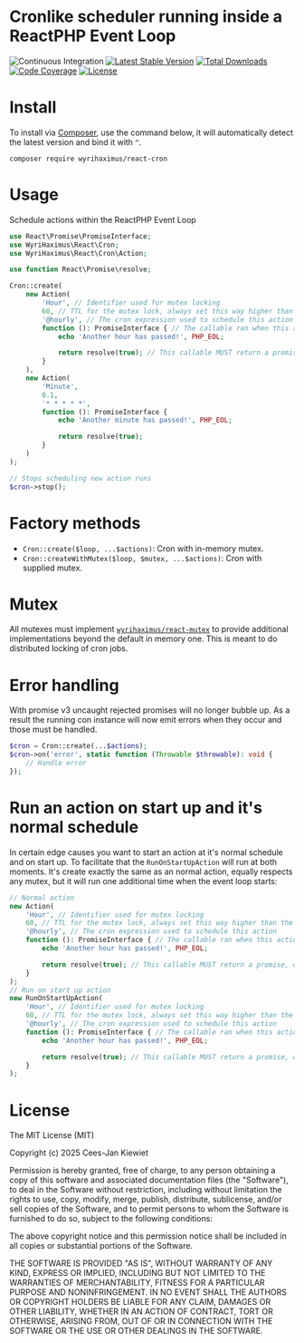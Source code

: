 # Cronlike scheduler running inside a ReactPHP Event Loop

![Continuous Integration](https://github.com/WyriHaximus/reactphp-cron/workflows/Continuous%20Integration/badge.svg)
[![Latest Stable Version](https://poser.pugx.org/WyriHaximus/react-cron/v/stable.png)](https://packagist.org/packages/WyriHaximus/react-cron)
[![Total Downloads](https://poser.pugx.org/WyriHaximus/react-cron/downloads.png)](https://packagist.org/packages/WyriHaximus/react-cron)
[![Code Coverage](https://scrutinizer-ci.com/g/WyriHaximus/reactphp-cron/badges/coverage.png?b=master)](https://scrutinizer-ci.com/g/WyriHaximus/reactphp-cron/?branch=master)
[![License](https://poser.pugx.org/WyriHaximus/react-cron/license.png)](https://packagist.org/packages/WyriHaximus/react-cron)

# Install

To install via [Composer](http://getcomposer.org/), use the command below, it will automatically detect the latest version and bind it with `^`.

```
composer require wyrihaximus/react-cron
```

# Usage

Schedule actions within the ReactPHP Event Loop

```php
use React\Promise\PromiseInterface;
use WyriHaximus\React\Cron;
use WyriHaximus\React\Cron\Action;

use function React\Promise\resolve;

Cron::create(
    new Action(
        'Hour', // Identifier used for mutex locking
        60, // TTL for the mutex lock, always set this way higher than the expected execution time, but low enough any failures during the run will cause issues
        '@hourly', // The cron expression used to schedule this action
        function (): PromiseInterface { // The callable ran when this action is due according to it's schedule
            echo 'Another hour has passed!', PHP_EOL;

            return resolve(true); // This callable MUST return a promise, which is used for releasing the mutex lock
        }
    ),
    new Action(
        'Minute',
        0.1,
        '* * * * *',
        function (): PromiseInterface {
            echo 'Another minute has passed!', PHP_EOL;

            return resolve(true);
        }
    )
);

// Stops scheduling new action runs
$cron->stop();
```

# Factory methods

* `Cron::create($loop, ...$actions)`: Cron with in-memory mutex.
* `Cron::createWithMutex($loop, $mutex, ...$actions)`: Cron with supplied mutex.

# Mutex

All mutexes must implement [`wyrihaximus/react-mutex`](https://packagist.org/packages/wyrihaximus/react-mutex) to provide
additional implementations beyond the default in memory one. This is meant to do distributed locking of cron jobs.

# Error handling

With promise v3 uncaught rejected promises will no longer bubble up. As a result the running con instance will now emit
errors when they occur and those must be handled.

```php
$cron = Cron::create(...$actions);
$cron->on('error', static function (Throwable $throwable): void {
    // Handle error
});
```

# Run an action on start up and it's normal schedule

In certain edge causes you want to start an action at it's normal schedule and on start up. To facilitate that the
`RunOnStartUpAction` will run at both moments. It's create exactly the same as an normal action, equally respects any
mutex, but it will run one additional time when the event loop starts:

```php
// Normal action
new Action(
    'Hour', // Identifier used for mutex locking
    60, // TTL for the mutex lock, always set this way higher than the expected execution time, but low enough any failures during the run will cause issues
    '@hourly', // The cron expression used to schedule this action
    function (): PromiseInterface { // The callable ran when this action is due according to it's schedule
        echo 'Another hour has passed!', PHP_EOL;

        return resolve(true); // This callable MUST return a promise, which is used for releasing the mutex lock
    }
);
// Run on start up action
new RunOnStartUpAction(
    'Hour', // Identifier used for mutex locking
    60, // TTL for the mutex lock, always set this way higher than the expected execution time, but low enough any failures during the run will cause issues
    '@hourly', // The cron expression used to schedule this action
    function (): PromiseInterface { // The callable ran when this action is due according to it's schedule
        echo 'Another hour has passed!', PHP_EOL;

        return resolve(true); // This callable MUST return a promise, which is used for releasing the mutex lock
    }
);
```

# License

The MIT License (MIT)

Copyright (c) 2025 Cees-Jan Kiewiet

Permission is hereby granted, free of charge, to any person obtaining a copy
of this software and associated documentation files (the "Software"), to deal
in the Software without restriction, including without limitation the rights
to use, copy, modify, merge, publish, distribute, sublicense, and/or sell
copies of the Software, and to permit persons to whom the Software is
furnished to do so, subject to the following conditions:

The above copyright notice and this permission notice shall be included in all
copies or substantial portions of the Software.

THE SOFTWARE IS PROVIDED "AS IS", WITHOUT WARRANTY OF ANY KIND, EXPRESS OR
IMPLIED, INCLUDING BUT NOT LIMITED TO THE WARRANTIES OF MERCHANTABILITY,
FITNESS FOR A PARTICULAR PURPOSE AND NONINFRINGEMENT. IN NO EVENT SHALL THE
AUTHORS OR COPYRIGHT HOLDERS BE LIABLE FOR ANY CLAIM, DAMAGES OR OTHER
LIABILITY, WHETHER IN AN ACTION OF CONTRACT, TORT OR OTHERWISE, ARISING FROM,
OUT OF OR IN CONNECTION WITH THE SOFTWARE OR THE USE OR OTHER DEALINGS IN THE
SOFTWARE.
